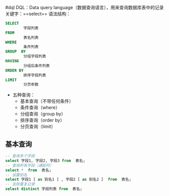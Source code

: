 #dql 
DQL：Data query language（数据查询语言），用来查询数据库表中的记录
关键字：==select==
语法结构：
```SQL
SELECT
        字段列表
FROM
        表名列表
WHERE
        条件列表
GROUP  BY
        分组字段列表
HAVING
        分组后条件列表
ORDER BY
        排序字段列表
LIMIT
        分页参数
```
- 五种查询：
	- 基本查询（不带任何条件）
	- 条件查询（where）
	- 分组查询（group by）
	- 排序查询（order by）
	- 分页查询（limit）

## 基本查询
```SQL
-- 查询多个字段
select 字段1, 字段2, 字段3 from  表名;
-- 查询所有字段（通配符）
select *  from  表名;
-- 设置别名
select 字段1 [ as 别名1 ] , 字段2 [ as 别名2 ]  from  表名;
-- 去除重复记录
select distinct 字段列表 from  表名;
```


